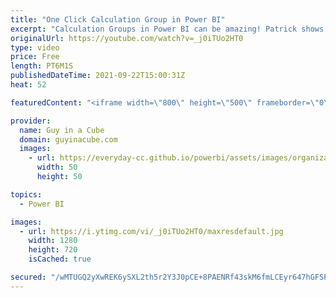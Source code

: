 ```yaml
---
title: "One Click Calculation Group in Power BI"
excerpt: "Calculation Groups in Power BI can be amazing! Patrick shows you how you can create these common patterns with just one click using Tabular Editor.  Blog: https://www.esbrina-ba.com/time-intelligence-the-smart-way/  Calculation Groups: https://docs.microsoft.com/analysis-services/tabular-models/calculation-groups?view=asallproducts-allversions"
originalUrl: https://youtube.com/watch?v=_j0iTUo2HT0
type: video
price: Free
length: PT6M1S
publishedDateTime: 2021-09-22T15:00:31Z
heat: 52

featuredContent: "<iframe width=\"800\" height=\"500\" frameborder=\"0\" src=\"https://www.youtube.com/embed/_j0iTUo2HT0\" allow=\"accelerometer; autoplay; encrypted-media; gyroscope; picture-in-picture\" allowfullscreen></iframe>"

provider:
  name: Guy in a Cube
  domain: guyinacube.com
  images:
    - url: https://everyday-cc.github.io/powerbi/assets/images/organizations/guyinacube.com-50x50.jpg
      width: 50
      height: 50

topics:
  - Power BI

images:
  - url: https://i.ytimg.com/vi/_j0iTUo2HT0/maxresdefault.jpg
    width: 1280
    height: 720
    isCached: true

secured: "/wMTUGQ2yXwREK6ySXL2th5r2Y3J0pCE+8PAENRf43skM6fmLCEyr647hGFSPbMXdJ4WIYxB7tb80i70ljwHj5oNnZFIp9cpNKu28ceRZu9rB3n894X1TKrAezZDQNagTcT013KL8NjQ39edvMihZ76rYlSWr1ybTN5dhi9/2OXuJwoLBHAHWJaq+Vz2/Nem9ILHV1LCtfG4VSvFu7U4qWfjbJeAtiIwOIciMfxiTcYrky0kDlnHyqYAqulD4SDITVsV2HhE0KJy7OGX1SV2dEtSvfxwFsesRZdvZk0ukhzfszJTNXderM4JGhwPi0yHvVpf28N6L8hfT5mmwx8FT9r0OvOd3Kl0tXgSCX0yuHK8e1JgB08pw7NFIMTiob0G3dSb1Sm04BdBfEodYqY4HM1sJamAdYupD2jpNT8UEfQ=;cDPFqY47qe3pLrnHJ4SpRg=="
---
```


